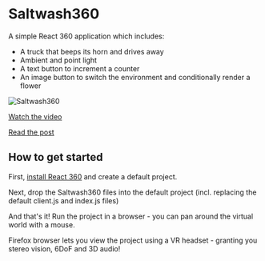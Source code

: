 # Saltwash360

A simple React 360 application which includes:
* A truck that beeps its horn and drives away
* Ambient and point light
* A text button to increment a counter
* An image button to switch the environment and conditionally render a flower

![Saltwash360](https://rdmilligan.files.wordpress.com/2018/12/React360_3DObject_Flower.png "Saltwash360")

[Watch the video](https://www.youtube.com/watch?v=ZW2PeJsYvss)

[Read the post](https://rdmilligan.wordpress.com/2018/12/30/react-360-3d-object/)

## How to get started

First, [install React 360](https://facebook.github.io/react-360/docs/setup.html) and create a default project.

Next, drop the Saltwash360 files into the default project (incl. replacing the default client.js and index.js files)

And that's it! Run the project in a browser - you can pan around the virtual world with a mouse. 

Firefox browser lets you view the project using a VR headset - granting you stereo vision, 6DoF and 3D audio!
